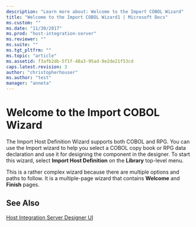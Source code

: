 ```yaml
---
description: "Learn more about: Welcome to the Import COBOL Wizard"
title: "Welcome to the Import COBOL Wizard1 | Microsoft Docs"
ms.custom: ""
ms.date: "11/30/2017"
ms.prod: "host-integration-server"
ms.reviewer: ""
ms.suite: ""
ms.tgt_pltfrm: ""
ms.topic: "article"
ms.assetid: f3afb2db-5f1f-48a3-95ad-9e2de21f53cd
caps.latest.revision: 3
author: "christopherhouser"
ms.author: "test"
manager: "anneta"
---
```

# Welcome to the Import COBOL Wizard
The Import Host Definition Wizard supports both COBOL and RPG. You can use the Import wizard to help you select a COBOL copy book or RPG data declaration and use it for designing the component in the designer. To start this wizard, select **Import Host Definition** on the **Library** top-level menu.  
  
 This is a rather complex wizard because there are multiple options and paths to follow. It is a multiple-page wizard that contains **Welcome** and **Finish** pages.  
  
## See Also  
 [Host Integration Server Designer UI](../core/host-integration-server-designer-ui1.md)
